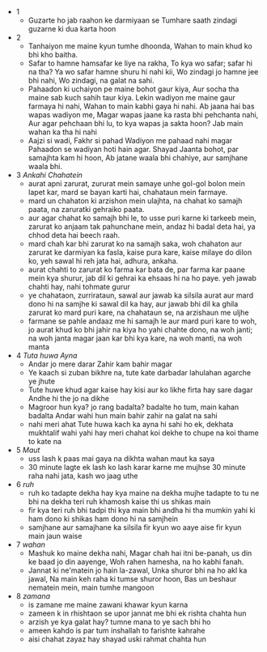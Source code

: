 - 1
	- Guzarte ho jab raahon ke darmiyaan se
	  Tumhare saath zindagi guzarne ki dua karta hoon
- 2
	- Tanhaiyon me maine kyun tumhe dhoonda,
	  Wahan to main khud ko bhi kho baitha.
	- Safar to hamne hamsafar ke liye na rakha,
	  To kya wo safar; safar hi na tha?
	  Ya wo safar hamne shuru hi nahi kii,
	  Wo zindagi jo hamne jee bhi nahi,
	  Wo zindagi, na galat na sahi.
	- Pahaadon ki uchaiyon pe maine bohot gaur kiya,
	  Aur socha tha maine sab kuch sahih taur kiya.
	  Lekin wadiyon me maine gaur farmaya hi nahi,
	  Wahan to main kabhi gaya hi nahi.
	  Ab jaana hai bas wapas wadiyon me,
	  Magar wapas jaane ka rasta bhi pehchanta nahi,
	  Aur agar pehchaan bhi lu, to kya wapas ja sakta hoon?
	  Jab main wahan ka tha hi nahi
	- Aajzi si wadi, Fakhr si pahad 
	  Wadiyon me pahaad nahi magar
	  Pahaadon se wadiyan hoti hain agar.
	  Shayad Jaanta bohot, par samajhta kam hi hoon,
	  Ab jatane waala bhi chahiye, aur samjhane waala bhi.
- 3 *Ankahi Chahatein*
	- aurat apni zarurat, zururat mein samaye
	  unhe gol-gol bolon mein lapet kar,
	  mard se bayan karti hai, chahataun mein farmaye.
	- mard un chahaton ki arzishon mein ulajhta,
	  na chahat ko samajh paata, na zaruratki gehraiko paata.
	- aur agar chahat ko samajh bhi le,
	  to usse puri karne ki tarkeeb mein,
	  zarurat ko anjaam tak pahunchane mein,
	  andaz hi badal deta hai, ya chhod deta hai beech raah.
	- mard chah kar bhi zarurat ko na samajh saka,
	  woh chahaton aur zarurat ke darmiyan ka fasla,
	  kaise pura kare, kaise milaye do dilon ko,
	  yeh sawal hi reh jata hai, adhura, ankaha.
	- aurat chahti to zarurat ko farma kar bata de,
	  par farma kar paane mein kya shurur,
	  jab dil ki gehrai ka ehsaas hi na ho paye.
	  yeh jawab chahti hay, nahi tohmate gurur
	- ye chahataon, zurrirataun, sawal aur jawab ka silsila
	  aurat aur mard dono hi na samjhe
	  ki sawal dil ka hay, aur jawab bhi dil ka ghila
	  zarurat ko mard puri kare, na chahataun se, na arzishaun me uljhe
	- farmane se pahle andaaz me hi samajh le
	  aur mard puri kare to woh, jo aurat khud ko bhi jahir na kiya ho
	  yahi chahte dono, na woh janti; na woh janta
	  magar jaan kar bhi kya kare, na woh manti, na woh manta
- 4 *Tuta huwa Ayna*
	- Andar jo mere darar
	  Zahir kam bahir magar
	- Ye kaach si zuban
	  bikhre na, tute
	  kate darbadar lahulahan
	  agarche ye jhute
	- Tute huwe khud agar
	  kaise hay kisi aur ko likhe
	  firta hay sare dagar
	  Andhe hi the jo na dikhe
	- Magroor hun kya? jo rang badalta?
	  badalte ho tum, main kahan badalta
	  Andar wahi hun main
	  bahir zahir na galat na sahi
	- nahi meri ahat
	  Tute huwa kach ka ayna hi sahi
	  ho ek, dekhata mukhtalif wahi
	  yahi hay meri chahat
	  koi dekhe to chupe na
	  koi thame to kate na
- 5 *Maut*
	- uss lash k paas mai gaya
	  na dikhta wahan maut ka saya
	- 30 minute lagte ek lash ko lash karar karne me
	  mujhse 30 minute raha nahi jata, kash wo jaag uthe
- 6 *ruh*
	- ruh ko tadapte dekha hay kya
	  maine na dekha
	  mujhe tadapte to tu ne bhi na dekha
	  teri ruh khamosh kaise thi us shikas main
	- fir kya teri ruh bhi tadpi thi
	  kya main bhi andha hi tha
	  mumkin yahi ki ham dono ki shikas
	  ham dono hi na samjhein
	- samjhane aur samajhane ka silsila
	  fir kyun wo aaye aise
	  fir kyun main jaun waise
- 7 *wahan*
	- Mashuk ko maine dekha nahi,
	  Magar chah hai itni be-panah,
	  us din ke baad jo din aayenge,
	  Woh rahen hamesha, na ho kabhi fanah.
	- Jannat ki ne'matein jo hain la-zawal,
	  Unka shuror bhi na ho akl ka jawal,
	  Na main keh raha ki tumse shuror hoon,
	  Bas un beshaur nematein mein,  main tumhe mangoon
- 8 *zamana*
	- is zamane me
	  maine zawani khawar kyun karna
	- zameen k in rhishtaon se upor
	  jannat me bhi ek rishta chahta hun
	- arzish ye kya galat hay?
	  tumne mana to ye sach bhi ho
	- ameen kahdo is par tum
	  inshallah to farishte kahrahe
	- aisi chahat zayaz hay shayad
	  uski rahmat chahta hun